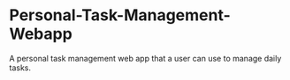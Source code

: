 # Personal-Task-Management-Webapp
A personal task management web app that a user can use to manage daily tasks.

